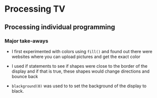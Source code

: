 # Processing TV

## Processing individual programming

### Major take-aways

* I first experimented with colors using `fill()` and found out there were websites where you can upload pictures and get the exact color

* I used if statements to see if shapes were close to the border of the display and if that is true, these shapes would change
directions and bounce back

* `blackground(0)` was used to to set the background of the display to black.
